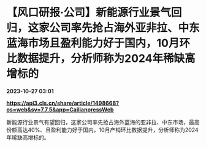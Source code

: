 # 【风口研报·公司】新能源行业景气回归，这家公司率先抢占海外亚非拉、中东蓝海市场且盈利能力好于国内，10月环比数据提升，分析师称为2024年稀缺高增标的

**2023-10-27 03:01**

**https://api3.cls.cn/share/article/1498668?os=web&sv=7.7.5&app=CailianpressWeb**

新能源行业景气有望回归，这家公司率先抢占海外蓝海的亚非拉、中东市场，最高份额高达40%、且盈利能力好于国内，10月产销环比数据提升，分析师称为2024年稀缺高增标的。